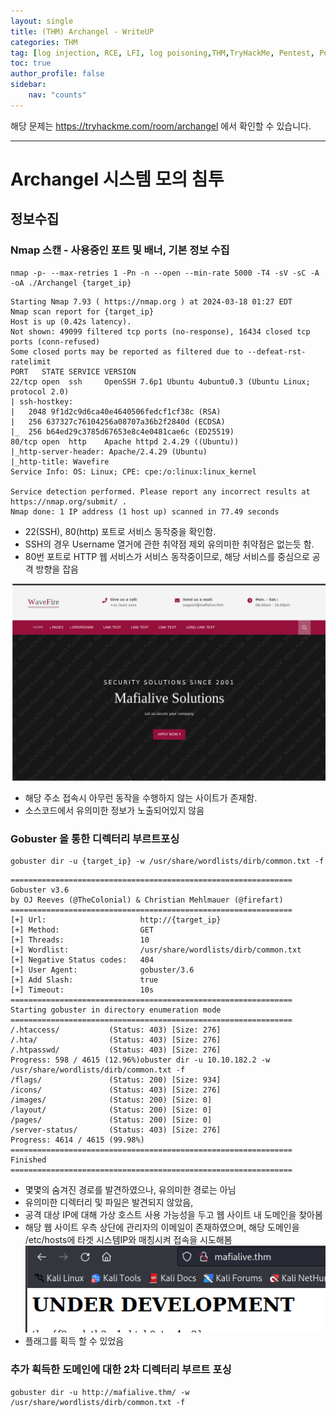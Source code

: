 ```yaml
---
layout: single
title: (THM) Archangel - WriteUP
categories: THM
tag: [log injection, RCE, LFI, log poisoning,THM,TryHackMe, Pentest, Pentesting]
toc: true
author_profile: false
sidebar:
    nav: "counts"
---
```


해당 문제는 https://tryhackme.com/room/archangel 에서 확인할 수 있습니다.

***

# Archangel 시스템 모의 침투
## 정보수집
### Nmap 스캔 - 사용중인 포트 및 배너, 기본 정보 수집
```
nmap -p- --max-retries 1 -Pn -n --open --min-rate 5000 -T4 -sV -sC -A -oA ./Archangel {target_ip}
```
```
Starting Nmap 7.93 ( https://nmap.org ) at 2024-03-18 01:27 EDT
Nmap scan report for {target_ip}
Host is up (0.42s latency).
Not shown: 49099 filtered tcp ports (no-response), 16434 closed tcp ports (conn-refused)
Some closed ports may be reported as filtered due to --defeat-rst-ratelimit
PORT   STATE SERVICE VERSION
22/tcp open  ssh     OpenSSH 7.6p1 Ubuntu 4ubuntu0.3 (Ubuntu Linux; protocol 2.0)
| ssh-hostkey: 
|   2048 9f1d2c9d6ca40e4640506fedcf1cf38c (RSA)
|   256 637327c76104256a08707a36b2f2840d (ECDSA)
|_  256 b64ed29c3785d67653e8c4e0481cae6c (ED25519)
80/tcp open  http    Apache httpd 2.4.29 ((Ubuntu))
|_http-server-header: Apache/2.4.29 (Ubuntu)
|_http-title: Wavefire
Service Info: OS: Linux; CPE: cpe:/o:linux:linux_kernel

Service detection performed. Please report any incorrect results at https://nmap.org/submit/ .
Nmap done: 1 IP address (1 host up) scanned in 77.49 seconds
```
- 22(SSH), 80(http) 포트로 서비스 동작중을 확인함.
- SSH의 경우 Username 열거에 관한 취약점 제외 유의미한 취약점은 없는듯 함.
- 80번 포트로 HTTP 웹 서비스가 서비스 동작중이므로, 해당 서비스를 중심으로 공격 방향을 잡음

![그림1-1](/assets/image/image.png)
- 해당 주소 접속시 아무런 동작을 수행하지 않는 사이트가 존재함.
- 소스코드에서 유의미한 정보가 노출되어있지 않음
### Gobuster 을 통한 디렉터리 부르트포싱
```
gobuster dir -u {target_ip} -w /usr/share/wordlists/dirb/common.txt -f
```
```
===============================================================
Gobuster v3.6
by OJ Reeves (@TheColonial) & Christian Mehlmauer (@firefart)
===============================================================
[+] Url:                     http://{target_ip}
[+] Method:                  GET
[+] Threads:                 10
[+] Wordlist:                /usr/share/wordlists/dirb/common.txt
[+] Negative Status codes:   404
[+] User Agent:              gobuster/3.6
[+] Add Slash:               true
[+] Timeout:                 10s
===============================================================
Starting gobuster in directory enumeration mode
===============================================================
/.htaccess/           (Status: 403) [Size: 276]
/.hta/                (Status: 403) [Size: 276]
/.htpasswd/           (Status: 403) [Size: 276]
Progress: 598 / 4615 (12.96%)obuster dir -u 10.10.182.2 -w /usr/share/wordlists/dirb/common.txt -f
/flags/               (Status: 200) [Size: 934]
/icons/               (Status: 403) [Size: 276]
/images/              (Status: 200) [Size: 0]
/layout/              (Status: 200) [Size: 0]
/pages/               (Status: 200) [Size: 0]
/server-status/       (Status: 403) [Size: 276]
Progress: 4614 / 4615 (99.98%)
===============================================================
Finished
===============================================================
```
- 몇몇의 숨겨진 경로를 발견하였으나, 유의미한 경로는 아님
- 유의미한 디렉터리 및 파일은 발견되지 않았음, 
- 공격 대상 IP에 대해 가상 호스트 사용 가능성을 두고 웹 사이트 내 도메인을 찾아봄
- 해당 웹 사이트 우측 상단에 관리자의 이메일이 존재하였으며, 해당 도메인을 /etc/hosts에 타겟 시스템IP와 매칭시켜 접속을 시도해봄
![그림1-2](/assets/image/image2.png)
- 플래그를 획득 할 수 있었음
### 추가 획득한 도메인에 대한 2차 디렉터리 부르트 포싱
```
gobuster dir -u http://mafialive.thm/ -w /usr/share/wordlists/dirb/common.txt -f
```
```

```
